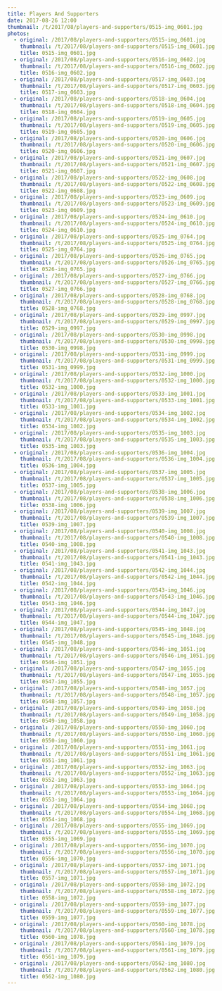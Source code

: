```yaml
---
title: Players And Supporters
date: 2017-08-26 12:00
thumbnail: /t/2017/08/players-and-supporters/0515-img_0601.jpg
photos:
  - original: /2017/08/players-and-supporters/0515-img_0601.jpg
    thumbnail: /t/2017/08/players-and-supporters/0515-img_0601.jpg
    title: 0515-img_0601.jpg
  - original: /2017/08/players-and-supporters/0516-img_0602.jpg
    thumbnail: /t/2017/08/players-and-supporters/0516-img_0602.jpg
    title: 0516-img_0602.jpg
  - original: /2017/08/players-and-supporters/0517-img_0603.jpg
    thumbnail: /t/2017/08/players-and-supporters/0517-img_0603.jpg
    title: 0517-img_0603.jpg
  - original: /2017/08/players-and-supporters/0518-img_0604.jpg
    thumbnail: /t/2017/08/players-and-supporters/0518-img_0604.jpg
    title: 0518-img_0604.jpg
  - original: /2017/08/players-and-supporters/0519-img_0605.jpg
    thumbnail: /t/2017/08/players-and-supporters/0519-img_0605.jpg
    title: 0519-img_0605.jpg
  - original: /2017/08/players-and-supporters/0520-img_0606.jpg
    thumbnail: /t/2017/08/players-and-supporters/0520-img_0606.jpg
    title: 0520-img_0606.jpg
  - original: /2017/08/players-and-supporters/0521-img_0607.jpg
    thumbnail: /t/2017/08/players-and-supporters/0521-img_0607.jpg
    title: 0521-img_0607.jpg
  - original: /2017/08/players-and-supporters/0522-img_0608.jpg
    thumbnail: /t/2017/08/players-and-supporters/0522-img_0608.jpg
    title: 0522-img_0608.jpg
  - original: /2017/08/players-and-supporters/0523-img_0609.jpg
    thumbnail: /t/2017/08/players-and-supporters/0523-img_0609.jpg
    title: 0523-img_0609.jpg
  - original: /2017/08/players-and-supporters/0524-img_0610.jpg
    thumbnail: /t/2017/08/players-and-supporters/0524-img_0610.jpg
    title: 0524-img_0610.jpg
  - original: /2017/08/players-and-supporters/0525-img_0764.jpg
    thumbnail: /t/2017/08/players-and-supporters/0525-img_0764.jpg
    title: 0525-img_0764.jpg
  - original: /2017/08/players-and-supporters/0526-img_0765.jpg
    thumbnail: /t/2017/08/players-and-supporters/0526-img_0765.jpg
    title: 0526-img_0765.jpg
  - original: /2017/08/players-and-supporters/0527-img_0766.jpg
    thumbnail: /t/2017/08/players-and-supporters/0527-img_0766.jpg
    title: 0527-img_0766.jpg
  - original: /2017/08/players-and-supporters/0528-img_0768.jpg
    thumbnail: /t/2017/08/players-and-supporters/0528-img_0768.jpg
    title: 0528-img_0768.jpg
  - original: /2017/08/players-and-supporters/0529-img_0997.jpg
    thumbnail: /t/2017/08/players-and-supporters/0529-img_0997.jpg
    title: 0529-img_0997.jpg
  - original: /2017/08/players-and-supporters/0530-img_0998.jpg
    thumbnail: /t/2017/08/players-and-supporters/0530-img_0998.jpg
    title: 0530-img_0998.jpg
  - original: /2017/08/players-and-supporters/0531-img_0999.jpg
    thumbnail: /t/2017/08/players-and-supporters/0531-img_0999.jpg
    title: 0531-img_0999.jpg
  - original: /2017/08/players-and-supporters/0532-img_1000.jpg
    thumbnail: /t/2017/08/players-and-supporters/0532-img_1000.jpg
    title: 0532-img_1000.jpg
  - original: /2017/08/players-and-supporters/0533-img_1001.jpg
    thumbnail: /t/2017/08/players-and-supporters/0533-img_1001.jpg
    title: 0533-img_1001.jpg
  - original: /2017/08/players-and-supporters/0534-img_1002.jpg
    thumbnail: /t/2017/08/players-and-supporters/0534-img_1002.jpg
    title: 0534-img_1002.jpg
  - original: /2017/08/players-and-supporters/0535-img_1003.jpg
    thumbnail: /t/2017/08/players-and-supporters/0535-img_1003.jpg
    title: 0535-img_1003.jpg
  - original: /2017/08/players-and-supporters/0536-img_1004.jpg
    thumbnail: /t/2017/08/players-and-supporters/0536-img_1004.jpg
    title: 0536-img_1004.jpg
  - original: /2017/08/players-and-supporters/0537-img_1005.jpg
    thumbnail: /t/2017/08/players-and-supporters/0537-img_1005.jpg
    title: 0537-img_1005.jpg
  - original: /2017/08/players-and-supporters/0538-img_1006.jpg
    thumbnail: /t/2017/08/players-and-supporters/0538-img_1006.jpg
    title: 0538-img_1006.jpg
  - original: /2017/08/players-and-supporters/0539-img_1007.jpg
    thumbnail: /t/2017/08/players-and-supporters/0539-img_1007.jpg
    title: 0539-img_1007.jpg
  - original: /2017/08/players-and-supporters/0540-img_1008.jpg
    thumbnail: /t/2017/08/players-and-supporters/0540-img_1008.jpg
    title: 0540-img_1008.jpg
  - original: /2017/08/players-and-supporters/0541-img_1043.jpg
    thumbnail: /t/2017/08/players-and-supporters/0541-img_1043.jpg
    title: 0541-img_1043.jpg
  - original: /2017/08/players-and-supporters/0542-img_1044.jpg
    thumbnail: /t/2017/08/players-and-supporters/0542-img_1044.jpg
    title: 0542-img_1044.jpg
  - original: /2017/08/players-and-supporters/0543-img_1046.jpg
    thumbnail: /t/2017/08/players-and-supporters/0543-img_1046.jpg
    title: 0543-img_1046.jpg
  - original: /2017/08/players-and-supporters/0544-img_1047.jpg
    thumbnail: /t/2017/08/players-and-supporters/0544-img_1047.jpg
    title: 0544-img_1047.jpg
  - original: /2017/08/players-and-supporters/0545-img_1048.jpg
    thumbnail: /t/2017/08/players-and-supporters/0545-img_1048.jpg
    title: 0545-img_1048.jpg
  - original: /2017/08/players-and-supporters/0546-img_1051.jpg
    thumbnail: /t/2017/08/players-and-supporters/0546-img_1051.jpg
    title: 0546-img_1051.jpg
  - original: /2017/08/players-and-supporters/0547-img_1055.jpg
    thumbnail: /t/2017/08/players-and-supporters/0547-img_1055.jpg
    title: 0547-img_1055.jpg
  - original: /2017/08/players-and-supporters/0548-img_1057.jpg
    thumbnail: /t/2017/08/players-and-supporters/0548-img_1057.jpg
    title: 0548-img_1057.jpg
  - original: /2017/08/players-and-supporters/0549-img_1058.jpg
    thumbnail: /t/2017/08/players-and-supporters/0549-img_1058.jpg
    title: 0549-img_1058.jpg
  - original: /2017/08/players-and-supporters/0550-img_1060.jpg
    thumbnail: /t/2017/08/players-and-supporters/0550-img_1060.jpg
    title: 0550-img_1060.jpg
  - original: /2017/08/players-and-supporters/0551-img_1061.jpg
    thumbnail: /t/2017/08/players-and-supporters/0551-img_1061.jpg
    title: 0551-img_1061.jpg
  - original: /2017/08/players-and-supporters/0552-img_1063.jpg
    thumbnail: /t/2017/08/players-and-supporters/0552-img_1063.jpg
    title: 0552-img_1063.jpg
  - original: /2017/08/players-and-supporters/0553-img_1064.jpg
    thumbnail: /t/2017/08/players-and-supporters/0553-img_1064.jpg
    title: 0553-img_1064.jpg
  - original: /2017/08/players-and-supporters/0554-img_1068.jpg
    thumbnail: /t/2017/08/players-and-supporters/0554-img_1068.jpg
    title: 0554-img_1068.jpg
  - original: /2017/08/players-and-supporters/0555-img_1069.jpg
    thumbnail: /t/2017/08/players-and-supporters/0555-img_1069.jpg
    title: 0555-img_1069.jpg
  - original: /2017/08/players-and-supporters/0556-img_1070.jpg
    thumbnail: /t/2017/08/players-and-supporters/0556-img_1070.jpg
    title: 0556-img_1070.jpg
  - original: /2017/08/players-and-supporters/0557-img_1071.jpg
    thumbnail: /t/2017/08/players-and-supporters/0557-img_1071.jpg
    title: 0557-img_1071.jpg
  - original: /2017/08/players-and-supporters/0558-img_1072.jpg
    thumbnail: /t/2017/08/players-and-supporters/0558-img_1072.jpg
    title: 0558-img_1072.jpg
  - original: /2017/08/players-and-supporters/0559-img_1077.jpg
    thumbnail: /t/2017/08/players-and-supporters/0559-img_1077.jpg
    title: 0559-img_1077.jpg
  - original: /2017/08/players-and-supporters/0560-img_1078.jpg
    thumbnail: /t/2017/08/players-and-supporters/0560-img_1078.jpg
    title: 0560-img_1078.jpg
  - original: /2017/08/players-and-supporters/0561-img_1079.jpg
    thumbnail: /t/2017/08/players-and-supporters/0561-img_1079.jpg
    title: 0561-img_1079.jpg
  - original: /2017/08/players-and-supporters/0562-img_1080.jpg
    thumbnail: /t/2017/08/players-and-supporters/0562-img_1080.jpg
    title: 0562-img_1080.jpg
---
```

